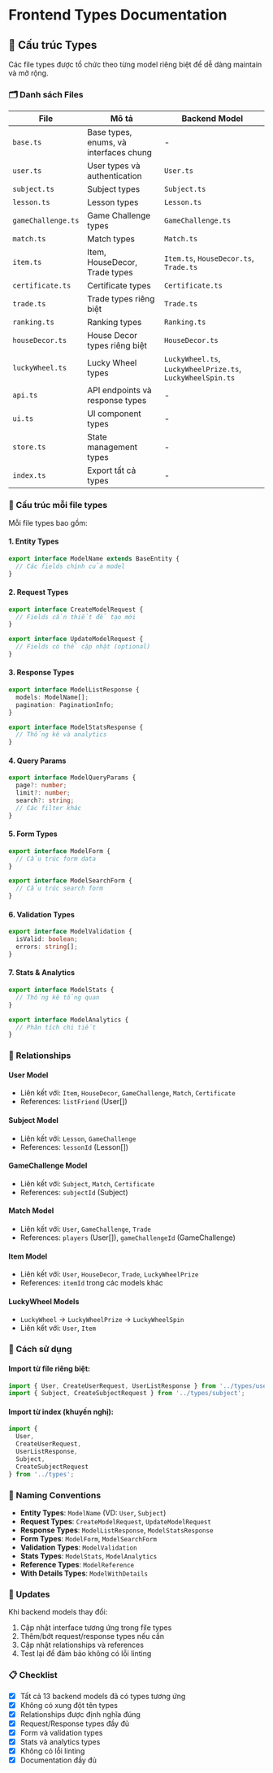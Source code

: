 # Frontend Types Documentation

## 📁 Cấu trúc Types

Các file types được tổ chức theo từng model riêng biệt để dễ dàng maintain và mở rộng.

### 🗂️ Danh sách Files

| File | Mô tả | Backend Model |
|------|-------|---------------|
| `base.ts` | Base types, enums, và interfaces chung | - |
| `user.ts` | User types và authentication | `User.ts` |
| `subject.ts` | Subject types | `Subject.ts` |
| `lesson.ts` | Lesson types | `Lesson.ts` |
| `gameChallenge.ts` | Game Challenge types | `GameChallenge.ts` |
| `match.ts` | Match types | `Match.ts` |
| `item.ts` | Item, HouseDecor, Trade types | `Item.ts`, `HouseDecor.ts`, `Trade.ts` |
| `certificate.ts` | Certificate types | `Certificate.ts` |
| `trade.ts` | Trade types riêng biệt | `Trade.ts` |
| `ranking.ts` | Ranking types | `Ranking.ts` |
| `houseDecor.ts` | House Decor types riêng biệt | `HouseDecor.ts` |
| `luckyWheel.ts` | Lucky Wheel types | `LuckyWheel.ts`, `LuckyWheelPrize.ts`, `LuckyWheelSpin.ts` |
| `api.ts` | API endpoints và response types | - |
| `ui.ts` | UI component types | - |
| `store.ts` | State management types | - |
| `index.ts` | Export tất cả types | - |

### 🎯 Cấu trúc mỗi file types

Mỗi file types bao gồm:

#### 1. **Entity Types**
```typescript
export interface ModelName extends BaseEntity {
  // Các fields chính của model
}
```

#### 2. **Request Types**
```typescript
export interface CreateModelRequest {
  // Fields cần thiết để tạo mới
}

export interface UpdateModelRequest {
  // Fields có thể cập nhật (optional)
}
```

#### 3. **Response Types**
```typescript
export interface ModelListResponse {
  models: ModelName[];
  pagination: PaginationInfo;
}

export interface ModelStatsResponse {
  // Thống kê và analytics
}
```

#### 4. **Query Params**
```typescript
export interface ModelQueryParams {
  page?: number;
  limit?: number;
  search?: string;
  // Các filter khác
}
```

#### 5. **Form Types**
```typescript
export interface ModelForm {
  // Cấu trúc form data
}

export interface ModelSearchForm {
  // Cấu trúc search form
}
```

#### 6. **Validation Types**
```typescript
export interface ModelValidation {
  isValid: boolean;
  errors: string[];
}
```

#### 7. **Stats & Analytics**
```typescript
export interface ModelStats {
  // Thống kê tổng quan
}

export interface ModelAnalytics {
  // Phân tích chi tiết
}
```

### 🔗 Relationships

#### User Model
- Liên kết với: `Item`, `HouseDecor`, `GameChallenge`, `Match`, `Certificate`
- References: `listFriend` (User[])

#### Subject Model  
- Liên kết với: `Lesson`, `GameChallenge`
- References: `lessonId` (Lesson[])

#### GameChallenge Model
- Liên kết với: `Subject`, `Match`, `Certificate`
- References: `subjectId` (Subject)

#### Match Model
- Liên kết với: `User`, `GameChallenge`, `Trade`
- References: `players` (User[]), `gameChallengeId` (GameChallenge)

#### Item Model
- Liên kết với: `User`, `HouseDecor`, `Trade`, `LuckyWheelPrize`
- References: `itemId` trong các models khác

#### LuckyWheel Models
- `LuckyWheel` → `LuckyWheelPrize` → `LuckyWheelSpin`
- Liên kết với: `User`, `Item`

### 📝 Cách sử dụng

#### Import từ file riêng biệt:
```typescript
import { User, CreateUserRequest, UserListResponse } from '../types/user';
import { Subject, CreateSubjectRequest } from '../types/subject';
```

#### Import từ index (khuyến nghị):
```typescript
import { 
  User, 
  CreateUserRequest, 
  UserListResponse,
  Subject,
  CreateSubjectRequest 
} from '../types';
```

### 🎨 Naming Conventions

- **Entity Types**: `ModelName` (VD: `User`, `Subject`)
- **Request Types**: `CreateModelRequest`, `UpdateModelRequest`
- **Response Types**: `ModelListResponse`, `ModelStatsResponse`
- **Form Types**: `ModelForm`, `ModelSearchForm`
- **Validation Types**: `ModelValidation`
- **Stats Types**: `ModelStats`, `ModelAnalytics`
- **Reference Types**: `ModelReference`
- **With Details Types**: `ModelWithDetails`

### 🔄 Updates

Khi backend models thay đổi:
1. Cập nhật interface tương ứng trong file types
2. Thêm/bớt request/response types nếu cần
3. Cập nhật relationships và references
4. Test lại để đảm bảo không có lỗi linting

### 📋 Checklist

- [x] Tất cả 13 backend models đã có types tương ứng
- [x] Không có xung đột tên types
- [x] Relationships được định nghĩa đúng
- [x] Request/Response types đầy đủ
- [x] Form và validation types
- [x] Stats và analytics types
- [x] Không có lỗi linting
- [x] Documentation đầy đủ